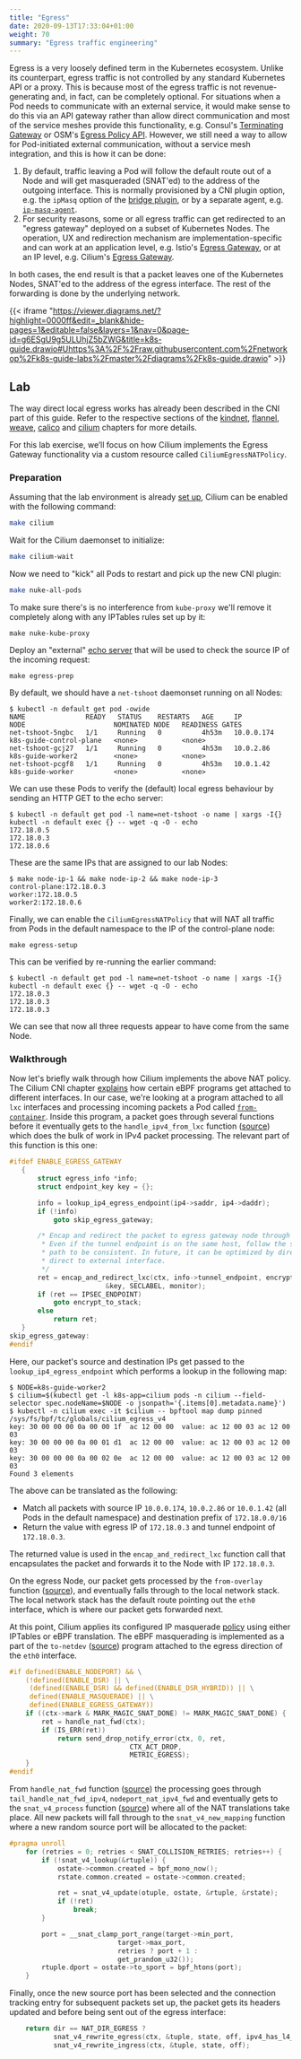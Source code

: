 ```yaml
---
title: "Egress"
date: 2020-09-13T17:33:04+01:00
weight: 70
summary: "Egress traffic engineering"
---
```


Egress is a very loosely defined term in the Kubernetes ecosystem. Unlike its counterpart, egress traffic is not controlled by any standard Kubernetes API or a proxy. This is because most of the egress traffic is not revenue-generating and, in fact, can be completely optional. For situations when a Pod needs to communicate with an external service, it would make sense to do this via an API gateway rather than allow direct communication and most of the service meshes provide this functionality, e.g. Consul's [Terminating Gateway](https://www.consul.io/docs/connect/gateways/terminating-gateway) or OSM's [Egress Policy API](https://docs.openservicemesh.io/docs/guides/traffic_management/egress/). However, we still need a way to allow for Pod-initiated external communication, without a service mesh integration, and this is how it can be done:

1. By default, traffic leaving a Pod will follow the default route out of a Node and will get masqueraded (SNAT'ed) to the address of the outgoing interface. This is normally provisioned by a CNI plugin option, e.g. the `ipMasq` option of the [bridge plugin](https://www.cni.dev/plugins/current/main/bridge/#network-configuration-reference), or by a separate agent, e.g. [`ip-masq-agent`](https://github.com/kubernetes-sigs/ip-masq-agent).
2. For security reasons, some or all egress traffic can get redirected to an "egress gateway" deployed on a subset of Kubernetes Nodes. The operation, UX and redirection mechanism are implementation-specific and can work at an application level, e.g. Istio's [Egress Gateway](https://istio.io/latest/docs/tasks/traffic-management/egress/egress-gateway/), or at an IP level, e.g. Cilium's [Egress Gateway](https://docs.cilium.io/en/stable/gettingstarted/egress-gateway/).

In both cases, the end result is that a packet leaves one of the Kubernetes Nodes, SNAT'ed to the address of the egress interface. The rest of the forwarding is done by the underlying network.

{{< iframe "https://viewer.diagrams.net/?highlight=0000ff&edit=_blank&hide-pages=1&editable=false&layers=1&nav=0&page-id=g6ESgU9g5ULUhjZ5bZWG&title=k8s-guide.drawio#Uhttps%3A%2F%2Fraw.githubusercontent.com%2Fnetworkop%2Fk8s-guide-labs%2Fmaster%2Fdiagrams%2Fk8s-guide.drawio" >}}


## Lab

The way direct local egress works has already been described in the CNI part of this guide. Refer to the respective sections of the [kindnet](http://localhost:1313/cni/kindnet/#snat-functionality), [flannel](http://localhost:1313/cni/flannel/#snat-functionality), [weave](http://localhost:1313/cni/weave/#snat-functionality), [calico](http://localhost:1313/cni/calico/#snat-functionality) and [cilium](http://localhost:1313/cni/cilium/#snat-functionality) chapters for more details.

For this lab exercise, we’ll focus on how Cilium implements the Egress Gateway functionality via a custom resource called `CiliumEgressNATPolicy`.

### Preparation


Assuming that the lab environment is already [set up](/lab/), Cilium can be enabled with the following command:

```bash
make cilium 
```

Wait for the Cilium daemonset to initialize:

```bash
make cilium-wait
```

Now we need to "kick" all Pods to restart and pick up the new CNI plugin:

```bash
make nuke-all-pods
```

To make sure there's is no interference from `kube-proxy` we'll remove it completely along with any IPTables rules set up by it:

```
make nuke-kube-proxy
```

Deploy an "external" [echo server](https://github.com/mpolden/echoip) that will be used to check the source IP of the incoming request:

```
make egress-prep
```

By default, we should have a `net-tshoot` daemonset running on all Nodes:

```
$ kubectl -n default get pod -owide
NAME               READY   STATUS    RESTARTS   AGE     IP           NODE                      NOMINATED NODE   READINESS GATES
net-tshoot-5ngbc   1/1     Running   0          4h53m   10.0.0.174   k8s-guide-control-plane   <none>           <none>
net-tshoot-gcj27   1/1     Running   0          4h53m   10.0.2.86    k8s-guide-worker2         <none>           <none>
net-tshoot-pcgf8   1/1     Running   0          4h53m   10.0.1.42    k8s-guide-worker          <none>           <none>
```

We can use these Pods to verify the (default) local egress behaviour by sending an HTTP GET to the echo server:

```
$ kubectl -n default get pod -l name=net-tshoot -o name | xargs -I{} kubectl -n default exec {} -- wget -q -O - echo
172.18.0.5
172.18.0.3
172.18.0.6
```

These are the same IPs that are assigned to our lab Nodes:

```
$ make node-ip-1 && make node-ip-2 && make node-ip-3
control-plane:172.18.0.3
worker:172.18.0.5
worker2:172.18.0.6
```

Finally, we can enable the `CiliumEgressNATPolicy`  that will NAT all traffic from Pods in the default namespace to the IP of the control-plane node:

```
make egress-setup
```

This can be verified by re-running the earlier command:

```
$ kubectl -n default get pod -l name=net-tshoot -o name | xargs -I{} kubectl -n default exec {} -- wget -q -O - echo
172.18.0.3
172.18.0.3
172.18.0.3
```

We can see that now all three requests appear to have come from the same Node.


### Walkthrough

Now let's briefly walk through how Cilium implements the above NAT policy. The Cilium CNI chapter [explains](http://localhost:1313/cni/cilium/#2-nodes-ebpf-programs) how certain eBPF programs get attached to different interfaces. In our case, we're looking at a program attached to all `lxc` interfaces and processing incoming packets a Pod called [`from-container`](https://github.com/cilium/cilium/blob/18513dbc1379a2d439163876e50dd68b009169fd/bpf/bpf_lxc.c#L970). Inside this program, a packet goes through several functions before it eventually gets to the `handle_ipv4_from_lxc` function ([source](https://github.com/cilium/cilium/blob/18513dbc1379a2d439163876e50dd68b009169fd/bpf/bpf_lxc.c#L510)) which does the bulk of work in IPv4 packet processing. The relevant part of this function is this one:

 ```c
 #ifdef ENABLE_EGRESS_GATEWAY
	{
		struct egress_info *info;
		struct endpoint_key key = {};

		info = lookup_ip4_egress_endpoint(ip4->saddr, ip4->daddr);
		if (!info)
			goto skip_egress_gateway;

		/* Encap and redirect the packet to egress gateway node through a tunnel.
		 * Even if the tunnel endpoint is on the same host, follow the same data
		 * path to be consistent. In future, it can be optimized by directly
		 * direct to external interface.
		 */
		ret = encap_and_redirect_lxc(ctx, info->tunnel_endpoint, encrypt_key,
					     &key, SECLABEL, monitor);
		if (ret == IPSEC_ENDPOINT)
			goto encrypt_to_stack;
		else
			return ret;
	}
skip_egress_gateway:
#endif
```

Here, our packet's source and destination IPs get passed to the `lookup_ip4_egress_endpoint` which performs a lookup in the following map:


```
$ NODE=k8s-guide-worker2
$ cilium=$(kubectl get -l k8s-app=cilium pods -n cilium --field-selector spec.nodeName=$NODE -o jsonpath='{.items[0].metadata.name}')
$ kubectl -n cilium exec -it $cilium -- bpftool map dump pinned /sys/fs/bpf/tc/globals/cilium_egress_v4
key: 30 00 00 00 0a 00 00 1f  ac 12 00 00  value: ac 12 00 03 ac 12 00 03
key: 30 00 00 00 0a 00 01 d1  ac 12 00 00  value: ac 12 00 03 ac 12 00 03
key: 30 00 00 00 0a 00 02 0e  ac 12 00 00  value: ac 12 00 03 ac 12 00 03
Found 3 elements
```

The above can be translated as the following:

* Match all packets with source IP `10.0.0.174`, `10.0.2.86` or `10.0.1.42` (all Pods in the default namespace) and destination prefix of `172.18.0.0/16`
* Return the value with egress IP of `172.18.0.3` and tunnel endpoint of `172.18.0.3`.

The returned value is used in the `encap_and_redirect_lxc` function call that encapsulates the packet and forwards it to the Node with IP `172.18.0.3`.

On the egress Node, our packet gets processed by the `from-overlay` function ([source](https://github.com/cilium/cilium/blob/18513dbc1379a2d439163876e50dd68b009169fd/bpf/bpf_overlay.c#L289)), and eventually falls through to the local network stack. The local network stack has the default route pointing out the `eth0` interface, which is where our packet gets forwarded next.

At this point, Cilium applies its configured IP masquerade [policy](https://docs.cilium.io/en/v1.9/concepts/networking/masquerading/) using either IPTables or eBPF translation. The eBPF masquerading is implemented as a part of the `to-netdev` ([source](https://github.com/cilium/cilium/blob/18513dbc1379a2d439163876e50dd68b009169fd/bpf/bpf_host.c#L1010)) program attached to the egress direction of the `eth0` interface. 

```c
#if defined(ENABLE_NODEPORT) && \
	(!defined(ENABLE_DSR) || \
	 (defined(ENABLE_DSR) && defined(ENABLE_DSR_HYBRID)) || \
	 defined(ENABLE_MASQUERADE) || \
	 defined(ENABLE_EGRESS_GATEWAY))
	if ((ctx->mark & MARK_MAGIC_SNAT_DONE) != MARK_MAGIC_SNAT_DONE) {
		ret = handle_nat_fwd(ctx);
		if (IS_ERR(ret))
			return send_drop_notify_error(ctx, 0, ret,
						      CTX_ACT_DROP,
						      METRIC_EGRESS);
	}
#endif
```

From `handle_nat_fwd` function ([source](https://github.com/cilium/cilium/blob/18513dbc1379a2d439163876e50dd68b009169fd/bpf/lib/nodeport.h#L2179)) the processing goes through `tail_handle_nat_fwd_ipv4`, `nodeport_nat_ipv4_fwd` and eventually gets to the `snat_v4_process` function ([source](https://github.com/cilium/cilium/blob/18513dbc1379a2d439163876e50dd68b009169fd/bpf/lib/nat.h#L504)) where all of the NAT translations take place. All new packets will fall through to the `snat_v4_new_mapping` function where a new random source port will be allocated to the packet:

```c
#pragma unroll
	for (retries = 0; retries < SNAT_COLLISION_RETRIES; retries++) {
		if (!snat_v4_lookup(&rtuple)) {
			ostate->common.created = bpf_mono_now();
			rstate.common.created = ostate->common.created;

			ret = snat_v4_update(otuple, ostate, &rtuple, &rstate);
			if (!ret)
				break;
		}

		port = __snat_clamp_port_range(target->min_port,
					       target->max_port,
					       retries ? port + 1 :
					       get_prandom_u32());
		rtuple.dport = ostate->to_sport = bpf_htons(port);
	}
```

Finally, once the new source port has been selected and the connection tracking entry for subsequent packets set up, the packet gets its headers updated and before being sent out of the egress interface:

```c
	return dir == NAT_DIR_EGRESS ?
	       snat_v4_rewrite_egress(ctx, &tuple, state, off, ipv4_has_l4_header(ip4)) :
	       snat_v4_rewrite_ingress(ctx, &tuple, state, off);
```